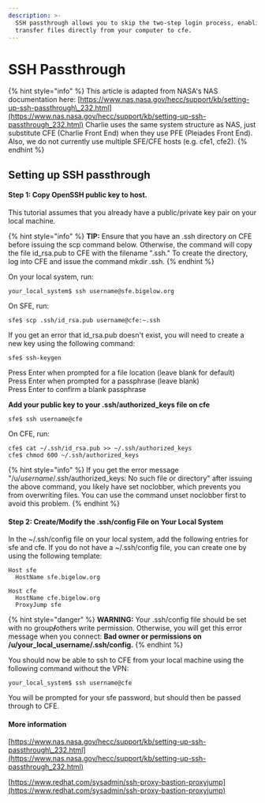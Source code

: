 ```yaml
---
description: >-
  SSH passthrough allows you to skip the two-step login process, enabling you to
  transfer files directly from your computer to cfe.
---
```


# SSH Passthrough

{% hint style="info" %}
This article is adapted from NASA's NAS documentation here: [https://www.nas.nasa.gov/hecc/support/kb/setting-up-ssh-passthrough\_232.html](https://www.nas.nasa.gov/hecc/support/kb/setting-up-ssh-passthrough_232.html) Charlie uses the same system structure as NAS, just substitute CFE \(Charlie Front End\) when they use PFE \(Pleiades Front End\). Also, we do not currently use multiple SFE/CFE hosts \(e.g. cfe1, cfe2\).
{% endhint %}

## Setting up SSH passthrough

#### Step 1: Copy OpenSSH public key to host.

This tutorial assumes that you already have a public/private key pair on your local machine.

{% hint style="info" %}
**TIP:** Ensure that you have an .ssh directory on CFE before issuing the scp command below. Otherwise, the command will copy the file id\_rsa.pub to CFE with the filename ".ssh." To create the directory, log into CFE and issue the command mkdir .ssh.
{% endhint %}

On your local system, run:

```
your_local_system$ ssh username@sfe.bigelow.org
```

On SFE, run:

```text
sfe$ scp .ssh/id_rsa.pub username@cfe:~.ssh
```

If you get an error that id\_rsa.pub doesn't exist, you will need to create a new key using the following command:

```text
sfe$ ssh-keygen
```

Press Enter when prompted for a file location \(leave blank for default\)  
Press Enter when prompted for a passphrase \(leave blank\)  
Press Enter to confirm a blank passphrase

**Add your public key to your .ssh/authorized\_keys file on cfe**

```text
sfe$ ssh username@cfe
```

On CFE, run:

```text
cfe$ cat ~/.ssh/id_rsa.pub >> ~/.ssh/authorized_keys
cfe$ chmod 600 ~/.ssh/authorized_keys
```

{% hint style="info" %}
If you get the error message "/u/_username_/.ssh/authorized\_keys: No such file or directory" after issuing the above command, you likely have set noclobber, which prevents you from overwriting files. You can use the command unset noclobber first to avoid this problem.
{% endhint %}

#### Step 2: Create/Modify the .ssh/config File on Your Local System

In the ~/.ssh/config file on your local system, add the following entries for sfe and cfe. If you do not have a ~/.ssh/config file, you can create one by using the following template:

```text
Host sfe
  HostName sfe.bigelow.org

Host cfe
  HostName cfe.bigelow.org
  ProxyJump sfe
```

{% hint style="danger" %}
**WARNING:** Your .ssh/config file should be set with no group~~**/**~~others write permission. Otherwise, you will get this error message when you connect: **Bad owner or permissions on /u/your\_local\_username/.ssh/config.**
{% endhint %}

You should now be able to ssh to CFE from your local machine using the following command without the VPN:

```text
your_local_system$ ssh username@cfe
```

You will be prompted for your sfe password, but should then be passed through to CFE.

#### More information

[https://www.nas.nasa.gov/hecc/support/kb/setting-up-ssh-passthrough\_232.html](https://www.nas.nasa.gov/hecc/support/kb/setting-up-ssh-passthrough_232.html)

[https://www.redhat.com/sysadmin/ssh-proxy-bastion-proxyjump](https://www.redhat.com/sysadmin/ssh-proxy-bastion-proxyjump)

